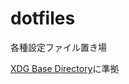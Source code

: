 # dotfiles

各種設定ファイル置き場

[XDG Base Directory](https://wiki.archlinux.jp/index.php/XDG_Base_Directory)に準拠
